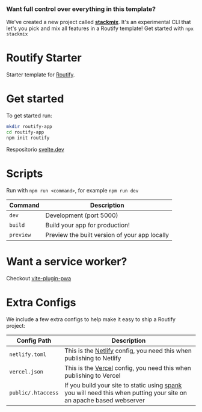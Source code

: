 ### Want full control over everything in this template?
We've created a new project called [**stackmix**](https://github.com/roxiness/stackmix). It's an experimental CLI that let's you pick and mix all features in a Routify template! Get started with `npx stackmix`


# Routify Starter

Starter template for [Routify](https://github.com/roxiness/routify).

# Get started

To get started run:
```sh
mkdir routify-app
cd routify-app
npm init routify
```

Respositorio [svelte.dev](https://svelte.dev/repl/78bee610166a486a9304b9bfbeb77887?version=3.20.1)

# Scripts

Run with `npm run <command>`, for example `npm run dev`

| Command   | Description                                   |
|-----------|-----------------------------------------------|
| `dev`     | Development (port 5000)                       |
| `build`   | Build your app for production!                |
| `preview` | Preview the built version of your app locally |

# Want a service worker?
Checkout [vite-plugin-pwa](http://npmjs.org/vite-plugin-pwa)

# Extra Configs
We include a few extra configs to help make it easy to ship a Routify project:

| Config Path        | Description                                                                                                                                                |
|--------------------|------------------------------------------------------------------------------------------------------------------------------------------------------------|
| `netlify.toml`     | This is the [Netlify](https://www.netlify.com/) config, you need this when publishing to Netlify                                                           |
| `vercel.json`      | This is the [Vercel](https://vercel.com/) config, you need this when publishing to Vercel                                                                  |
| `public/.htaccess` | If you build your site to static using [spank](https://www.npmjs.com/package/spank) you will need this when putting your site on an apache based webserver |
